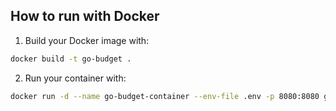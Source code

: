 ## How to run with Docker

1. Build your Docker image with:

```bash
docker build -t go-budget .
```

2. Run your container with:

```bash
docker run -d --name go-budget-container --env-file .env -p 8080:8080 go-budget
```